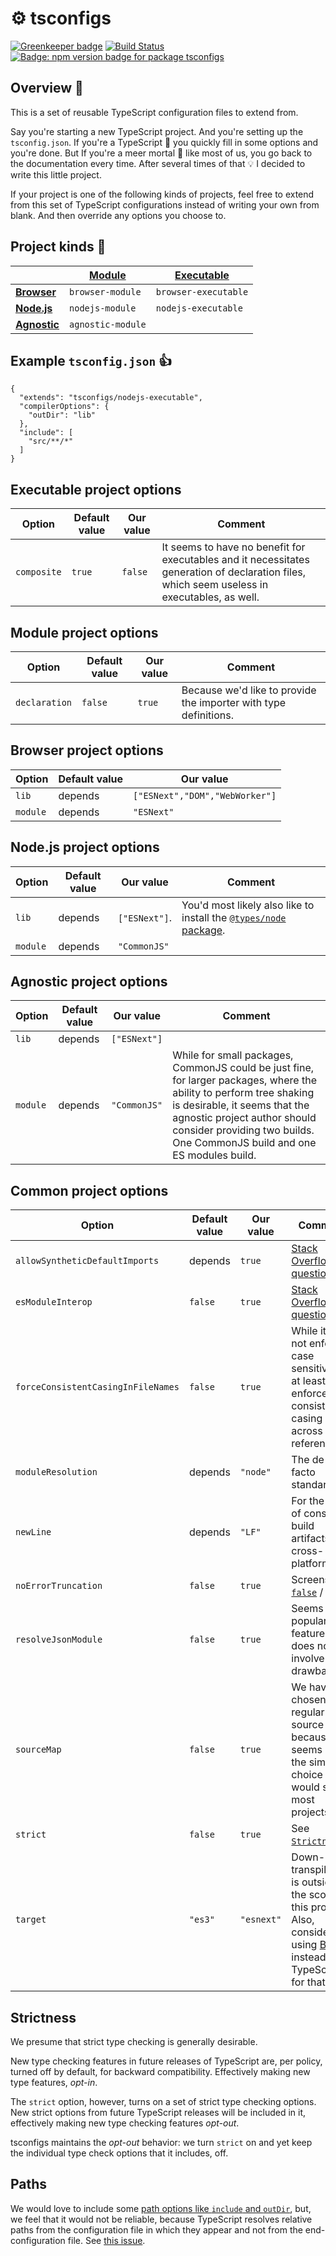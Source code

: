 # ⚙️ tsconfigs

[![Greenkeeper badge](https://badges.greenkeeper.io/mightyiam/tsconfigs.svg)](https://greenkeeper.io/)
[![Build Status](https://travis-ci.org/mightyiam/tsconfigs.svg?branch=master)](https://travis-ci.org/mightyiam/tsconfigs)
[![Badge: npm version badge for package `tsconfigs`](https://img.shields.io/npm/v/tsconfigs.svg)](https://www.npmjs.com/package/tsconfigs)

## Overview 🦅

This is a set of reusable TypeScript configuration files to extend from.

Say you're starting a new TypeScript project. And you're setting up the `tsconfig.json`. If you're a TypeScript 🧙‍ you quickly fill in some options and you're done. But If you're a meer mortal 🤔 like most of us, you go back to the documentation every time. After several times of that 💡 I decided to write this little project.

If your project is one of the following kinds of projects, feel free to extend from this set of TypeScript configurations instead of writing your own from blank. And then override any options you choose to.

## Project kinds 📜

| | [Module](#module-project-options) | [Executable](#executable-project-options) |
|-| ------ | ---------- |
| [**Browser**](#browser-project-options) | `browser-module` | `browser-executable` |
| [**Node.js**](#nodejs-project-options) | `nodejs-module` | `nodejs-executable` |
| [**Agnostic**](#agnostic-project-options) | `agnostic-module` |

## Example `tsconfig.json` 👍

```jsonc
{
  "extends": "tsconfigs/nodejs-executable",
  "compilerOptions": {
    "outDir": "lib"
  },
  "include": [
    "src/**/*"
  ]
}
```

## Executable project options

| Option | Default value | Our value | Comment |
| ------ | ------------------ | --------- | ----------- |
| `composite` | `true` | `false` | It seems to have no benefit for executables and it necessitates generation of declaration files, which seem useless in executables, as well.

## Module project options

| Option | Default value | Our value | Comment |
| ------ | ------------------ | --------- | ----------- |
| `declaration` | `false` | `true` | Because we'd like to provide the importer with type definitions. |

## Browser project options

| Option | Default value | Our value |
| ------ | ------------------ | --------- |
| `lib` | depends | `["ESNext","DOM","WebWorker"]` |
| `module` | depends | `"ESNext"` |

## Node.js project options

| Option | Default value | Our value | Comment |
| ------ | ------------------ | --------- | ------- |
| `lib` | depends | `["ESNext"]`. | You'd most likely also like to install the [`@types/node` package](https://www.npmjs.com/package/@types/node). |
| `module` | depends | `"CommonJS"` |

## Agnostic project options

| Option | Default value | Our value | Comment |
| ------ | ------------------ | --------- | ------- |
| `lib` | depends | `["ESNext"]` |
| `module` | depends | `"CommonJS"` | While for small packages, CommonJS could be just fine, for larger packages, where the ability to perform tree shaking is desirable, it seems that the agnostic project author should consider providing two builds. One CommonJS build and one ES modules build.

## Common project options

| Option | Default value | Our value | Comment |
| ------ | ------------------ | --------- | ----------- |
| `allowSyntheticDefaultImports` | depends | `true` | [Stack Overflow question](https://stackoverflow.com/questions/56238356/understanding-esmoduleinterop-in-tsconfig-file) |
| `esModuleInterop` | `false` | `true` | [Stack Overflow question](https://stackoverflow.com/questions/56238356/understanding-esmoduleinterop-in-tsconfig-file)
| `forceConsistentCasingInFileNames` | `false` | `true` | While it does not enforce case sensitivity, it at least enforces consistent casing across references. |
| `moduleResolution` | depends | `"node"` | The de-facto standard. |
| `newLine` | depends | `"LF"` | For the sake of consistent build artifacts cross-platform. |
| `noErrorTruncation` | `false` | `true` | Screenshots: [`false`](assets/noErrorTruncation.false.png) / [`true`](assets/noErrorTruncation.true.png) |
| `resolveJsonModule` | `false` | `true` | Seems like a popular feature that does not involve drawbacks. |
| `sourceMap` | `false` | `true` | We have chosen regular source maps because it seems like the simple choice that would serve most projects.
| `strict` | `false` | `true` | See [`Strictness`](#strictness). |
| `target` | `"es3"` | `"esnext"` | Down-transpilation is outside the scope of this project. Also, consider using [Babel](https://babeljs.io) instead of TypeScript for that. |

## Strictness

We presume that strict type checking is generally desirable.

New type checking features in future releases of TypeScript are, per policy, turned off by default, for backward compatibility. Effectively making new type features, *opt-in*.

The `strict` option, however, turns on a set of strict type checking options. New strict options from future TypeScript releases will be included in it, effectively making new type checking features *opt-out*.

tsconfigs maintains the *opt-out* behavior: we turn `strict` on and yet keep the individual type check options that it includes, off.

## Paths

We would love to include some [path options like `include` and `outDir`](https://www.typescriptlang.org/docs/handbook/tsconfig-json.html#details), but, we feel that it would not be reliable, because TypeScript resolves relative paths from the configuration file in which they appear and not from the end-configuration file. See [this issue](https://github.com/mightyiam/tsconfigs/issues/83).
